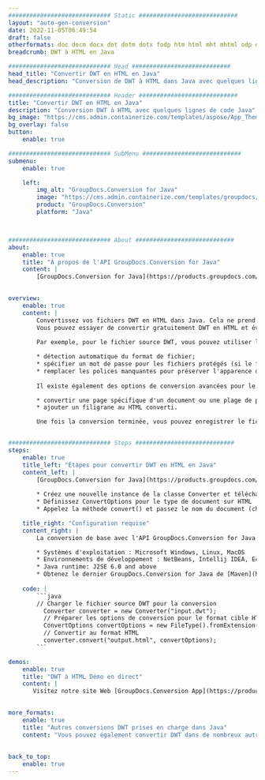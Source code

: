 ```yaml
---
############################# Static ############################
layout: "auto-gen-conversion"
date: 2022-11-05T06:49:54
draft: false
otherformats: doc docm docx dot dotm dotx fodp htm html mht mhtml odp odt otp pot potm potx pps ppsm ppsx ppt pptm pptx rtf
breadcrumb: DWT à HTML en Java

############################# Head ############################
head_title: "Convertir DWT en HTML en Java"
head_description: "Conversion de DWT à HTML dans Java avec quelques lignes de code. Convertissez plus de 160 formats de fichiers à l'aide de l'API de conversion de documents GroupDocs pour Java"

############################# Header ############################
title: "Convertir DWT en HTML en Java"
description: "Conversion DWT à HTML avec quelques lignes de code Java"
bg_image: "https://cms.admin.containerize.com/templates/aspose/App_Themes/V3/images/bg/header1.png"
bg_overlay: false
button:
    enable: true

############################# SubMenu ############################
submenu:
    enable: true

    left:
        img_alt: "GroupDocs.Conversion for Java"
        image: "https://cms.admin.containerize.com/templates/groupdocs/images/product-logos/90x90-noborder/groupdocs-conversion-java.png"
        product: "GroupDocs.Conversion"
        platform: "Java"



############################# About ############################
about:
    enable: true
    title: "À propos de l'API GroupDocs.Conversion for Java"
    content: |
        [GroupDocs.Conversion for Java](https://products.groupdocs.com/conversion/java/) est une API de conversion de format de fichier avancée pour la conversion entre les formats d'image et de document populaires tels que Microsoft Office, OpenDocument, PDF, HTML, e-mail, CAO. et bien plus encore avec seulement quelques lignes de code. L'API native détecte automatiquement les formats des documents originaux et propose de nombreuses options de personnalisation des documents convertis. Outre la fonction d'extraction d'informations d'un document, il prend également en charge la mise en cache des résultats de conversion sur le disque local par défaut. Cependant, tout type de stockage de cache peut être pris en charge en implémentant les interfaces appropriées - Amazon S3, Dropbox, Google Drive, Windows Azure, Reddis ou tout autre.
    

overview:
    enable: true
    content: |
        Convertissez vos fichiers DWT en HTML dans Java. Cela ne prend que quelques lignes de code Java sur n'importe quelle plate-forme de votre choix, telle que Windows, Linux, macOS.
        Vous pouvez essayer de convertir gratuitement DWT en HTML et évaluer la qualité des résultats de conversion. En plus des scripts de conversion de fichiers simples, vous pouvez essayer des options plus sophistiquées pour charger le fichier source DWT et stocker la sortie HTML. 
        
        Par exemple, pour le fichier source DWT, vous pouvez utiliser les options de chargement suivantes :

        * détection automatique du format de fichier;
        * spécifier un mot de passe pour les fichiers protégés (si le format de fichier le prend en charge);
        * remplacer les polices manquantes pour préserver l'apparence du document.
        
        Il existe également des options de conversion avancées pour le fichier HTML :

        * convertir une page spécifique d'un document ou une plage de pages;
        * ajouter un filigrane au HTML converti.

        Une fois la conversion terminée, vous pouvez enregistrer le fichier HTML dans votre chemin de fichier local ou dans un stockage tiers tel que FTP, Amazon S3, Google Drive, Dropbox, etc. Veuillez noter - pour convertir DWT à HTML, vous n'avez pas besoin d'installer de logiciel supplémentaire, tel que MS Office, Open Office, Adobe Acrobat Reader, etc.


############################# Steps ############################
steps:
    enable: true
    title_left: "Étapes pour convertir DWT en HTML en Java"
    content_left: |
        [GroupDocs.Conversion for Java](https://products.groupdocs.com/conversion/java/) permet aux développeurs de convertir facilement le fichier DWT en HTML avec quelques lignes de code.
        
        * Créez une nouvelle instance de la classe Converter et téléchargez le fichier DWT avec le chemin complet
        * Définissez ConvertOptions pour le type de document sur HTML
        * Appelez la méthode convert() et passez le nom du document (chemin complet) et le format (HTML) en tant que paramètre

    title_right: "Configuration requise"
    content_right: |
        La conversion de base avec l'API GroupDocs.Conversion for Java peut être effectuée avec seulement quelques lignes de code. Nos API sont prises en charge sur toutes les principales plates-formes et systèmes d'exploitation. Avant d'exécuter le code ci-dessous, assurez-vous que les prérequis suivants sont installés sur votre système.

        * Systèmes d'exploitation : Microsoft Windows, Linux, MacOS
        * Environnements de développement : NetBeans, Intellij IDEA, Eclipse, etc.
        * Java runtime: J2SE 6.0 and above
        * Obtenez le dernier GroupDocs.Conversion for Java de [Maven](https://repository.groupdocs.com/webapp/#/artifacts/browse/tree/General/repo/com/groupdocs/groupdocs-conversion)
         
    code: |
        ```java    
        // Charger le fichier source DWT pour la conversion
          Converter converter = new Converter("input.dwt");
          // Préparer les options de conversion pour le format cible HTML
          ConvertOptions convertOptions = new FileType().fromExtension("html").getConvertOptions();
          // Convertir au format HTML
          converter.convert("output.html", convertOptions);
        ```

demos:
    enable: true
    title: "DWT à HTML Démo en direct"
    content: |
       Visitez notre site Web [GroupDocs.Conversion App](https://products.groupdocs.app/conversion/family) et essayez la conversion DWT à HTML maintenant. La démo gratuite présente les avantages suivants
          

more_formats:
    enable: true
    title: "Autres conversions DWT prises en charge dans Java"
    content: "Vous pouvez également convertir DWT dans de nombreux autres formats de fichiers. Veuillez consulter la liste ci-dessous."
       
       
back_to_top:
    enable: true
---
```

